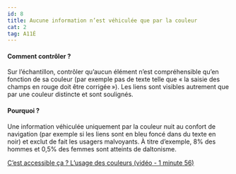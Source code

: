 ```yaml
---
id: 8
title: Aucune information n’est véhiculée que par la couleur 
cat: 2
tag: A11É
---
```


#### Comment contrôler ?

Sur l’échantillon, contrôler qu’aucun élément n’est compréhensible qu’en fonction de sa couleur (par exemple pas de texte telle que « la saisie des champs en rouge doit être corrigée »). Les liens sont visibles autrement que par une couleur distincte et sont soulignés.

#### Pourquoi ?

Une information véhiculée uniquement par la couleur nuit au confort de navigation (par exemple si les liens sont en bleu foncé dans du texte en noir) et exclut de fait les usagers malvoyants. 
À titre d’exemple, 8% des hommes et 0,5% des femmes sont atteints de daltonisme.  

<a rel="nopenner noreferrer" href="https://youtu.be/67wCc2EpBx8" target="_blank" title="C’est accessible ça ? L’usage des couleurs (vidéo - 1 minute 56) - nouvelle fenêtre" class="fr-link">C’est accessible ça ? L’usage des couleurs (vidéo - 1 minute 56)</a>
